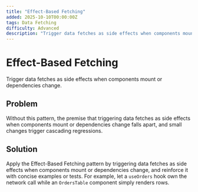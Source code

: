 ```yaml
---
title: "Effect-Based Fetching"
added: 2025-10-10T00:00:00Z
tags: Data Fetching
difficulty: Advanced
description: "Trigger data fetches as side effects when components mount or dependencies change."
---
```

# Effect-Based Fetching

Trigger data fetches as side effects when components mount or dependencies change.

## Problem

Without this pattern, the premise that triggering data fetches as side effects when components mount or dependencies change falls apart, and small changes trigger cascading regressions.

## Solution

Apply the Effect-Based Fetching pattern by triggering data fetches as side effects when components mount or dependencies change, and reinforce it with concise examples or tests. For example, let a `useOrders` hook own the network call while an `OrdersTable` component simply renders rows.
